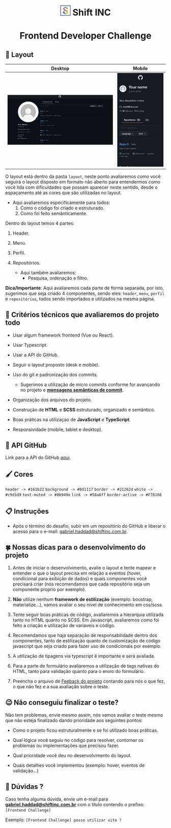 <h1 align="center">
  <img src=".github/shift-icon.png" alt="Shift INC Logo"> Shift INC
</h1>
<h1 align="center">
  Frontend Developer Challenge
</h1>

## 🌆 Layout

Desktop           |           Mobile
:-------------------------:|:-------------------------:
![Desktop layout](/layout/desktop.jpg) | ![Mobile layout](/layout/mobile.jpg)

O layout está dentro da pasta `layout`, neste ponto avaliaremos como você seguirá o layout disposto em formato não aberto para entendermos como você lida com dificuldades que possam aparecer neste sentido, desde o espaçamento até as cores que são utilizadas no layout.

- Aqui avaliaremos especificamente para todos:
  1. Como o código foi criado e estruturado.
  2. Como foi feito semânticamente.

Dentro do layout temos 4 partes:

1. Header.

2. Menu.

3. Perfil.

4. Repositórios.
    - Aqui também avaliaremos:
      - Pesquisa, ordenação e filtro.

**Dica/Importante**: Aqui avaliaremos cada parte de forma separada, por isto, sugerimos que seja criado 4 componentes, sendo eles: `header`, `menu`, `perfil` e `repositórios`, todos sendo importados e utilizados na mesma página.

## 🥇 Critérios técnicos que avaliaremos do projeto todo

- Usar algum framework frontend (Vue ou React).

- Usar Typescript.

- Usar a API do GitHub.

- Seguir o layout proposto (desk e mobile).

- Uso do git e padronização dos commits.

  - Sugerimos a utilização de micro commits conforme for avançando no projeto e **[mensagens semânticas de commit](https://gist.github.com/joshbuchea/6f47e86d2510bce28f8e7f42ae84c716)**.

- Organização dos arquivos do projeto.

- Construção de **HTML** e **SCSS** estruturado, organizado e semântico.

- Boas práticas na utilizaçao de **JavaScript** e **TypeScript**.

- Responsividade (mobile, tablet e desktop).

## 🔄 API GitHub

Link para a API do GitHub [aqui](https://docs.github.com/pt/rest/guides/getting-started-with-the-rest-api).

## 🖌 Cores

`header -> #161b22`
`background -> #0d1117`
`border -> #21262d`
`white -> #c9d1d9`
`text-muted -> #8b949e`
`link -> #58a6ff`
`border-active -> #F78166`

## 📋 Instruções

- Após o término do desafio, subir em um repositório do GitHub e liberar o acesso para o e-mail: gabriel.haddad@shiftinc.com.br.

## 🍀 Nossas dicas para o desenvolvimento do projeto

1. Antes de iniciar o desenvolvimento, avalie o layout e tente mapear e entender o que o layout precisa em relação a eventos (hover, condicional para exibição de dados) e quais componentes você precisará criar (nós recomendamos que cada repositório seja um componente proprio por exemplo).

2. **Não** utilize nenhum **framework de estilização** (exemplo: boostrap, materialize...), vamos avaliar o seu nível de conhecimento em css/scss.

3. Tente seguir boas práticas de código, avaliaremos a hierarquia utilizada tanto no HTML quanto no SCSS. Em Javascript, avaliaremos como foi feito a criação e utilização de variaveis e código.

4. Recomendamos que haja separação de responsabilidade dentro dos componentes, tanto de estilização quanto de customização de código javascript que seja criado para fazer uso de condicionais por exemplo.

5. A utilização de tipagens via typescript é importante e será avaliada.

6. Para a parte de formulário avaliaremos a utilização de tags nativas do HTML, tanto para validação quanto para o envio do formulário.

7. Preencha o arquivo de [Feeback do projeto](FEEDBACK_PROJETO.md) contando para nós o que fez, o que não fez e a sua avaliação sobre o teste.

## 😉 Não conseguiu finalizar o teste?

Não tem problemas, envie mesmo assim, nós vamos avaliar o teste mesmo que não esteja finalizado dando prioridade aos seguintes pontos:

- Como o projeto ficou estruturalmente e se foi utilizado boas práticas.

- Qual lógica você seguiu no código para resolver, contornar os problemas ou implementações que precisou fazer.

- Qual prioridade você deu no desenvolvimento do layout.

- Quais detalhes você implementou (exemplo: hover, eventos de validação...)

## 🤔 Dúvidas ?

Caso tenha alguma dúvida, envie um e-mail para **gabriel.haddad@shiftinc.com.br** com o titulo contendo o prefixo: `[Frontend Challenge]`

Exemplo: `[Frontend Challenge] posso utilizar vite ?`
